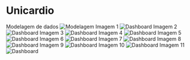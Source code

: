 # Unicardio
Modelagem de dados
![Modelagem](https://github.com/Montfel/UniCardio/blob/main/docs/Modelagem_Laudo.png)
Imagem 1
![Dashboard](https://github.com/Montfel/UniCardio/blob/8c74ffd1a9f4e6540125e0e973b9f5deb8646c04/docs/lab.%20Eng/Web%201920%20%E2%80%93%201.png)
Imagem 2
![Dashboard](https://github.com/Montfel/UniCardio/blob/main/docs/lab.%20Eng/Web%201920%20%E2%80%93%2010.png)
Imagem 3
![Dashboard](https://github.com/Montfel/UniCardio/blob/main/docs/lab.%20Eng/Web%201920%20%E2%80%93%2011.png)
Imagem 4
![Dashboard](https://github.com/Montfel/UniCardio/blob/main/docs/lab.%20Eng/Web%201920%20%E2%80%93%202.png)
Imagem 5
![Dashboard](https://github.com/Montfel/UniCardio/blob/main/docs/lab.%20Eng/Web%201920%20%E2%80%93%203.png)
Imagem 6
![Dashboard](https://github.com/Montfel/UniCardio/blob/main/docs/lab.%20Eng/Web%201920%20%E2%80%93%204.png)
Imagem 7
![Dashboard](https://github.com/Montfel/UniCardio/blob/main/docs/lab.%20Eng/Web%201920%20%E2%80%93%205.png)
Imagem 8
![Dashboard](https://github.com/Montfel/UniCardio/blob/main/docs/lab.%20Eng/Web%201920%20%E2%80%93%206.png)
Imagem 9
![Dashboard](https://github.com/Montfel/UniCardio/blob/main/docs/lab.%20Eng/Web%201920%20%E2%80%93%207.png)
Imagem 10
![Dashboard](https://github.com/Montfel/UniCardio/blob/main/docs/lab.%20Eng/Web%201920%20%E2%80%93%208.png)
Imagem 11
![Dashboard](https://github.com/Montfel/UniCardio/blob/main/docs/lab.%20Eng/Web%201920%20%E2%80%93%209.png)


